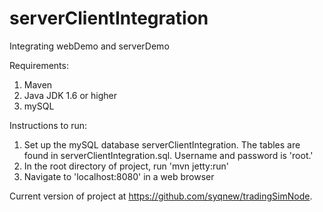 serverClientIntegration
=======================

Integrating webDemo and serverDemo

Requirements:
1. Maven
2. Java JDK 1.6 or higher
3. mySQL

Instructions to run:
1. Set up the mySQL database serverClientIntegration. The tables are found in serverClientIntegration.sql. Username and password is 'root.' 
2. In the root directory of project, run 'mvn jetty:run'
3. Navigate to 'localhost:8080' in a web browser

Current version of project at https://github.com/syqnew/tradingSimNode. 
